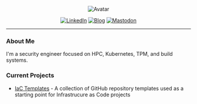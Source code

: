 <div align="center">
  
![Avatar](https://avatars.githubusercontent.com/u/172303779?v=4)

[![LinkedIn](https://img.shields.io/badge/LinkedIn-blue?style=for-the-badge&logo=linkedin&logoColor=white)](https://linkedin.com/in/burnskp)
[![Blog](https://img.shields.io/badge/Blog-Blog?style=for-the-badge&logo=wordpress&labelColor=%23213FD4&color=%23213FD4)](https://burnskp.dev)
[![Mastodon](https://img.shields.io/badge/Mastodon-purple?style=for-the-badge&logo=mastodon&logoColor=white)](https://hachyderm.io/@burnskp)
</div>

---

### About Me

I'm a security engineer focused on HPC, Kubernetes, TPM, and build systems.

### Current Projects

- [IaC Templates](https://github.com/iac-templates) - A collection of GitHub repository templates used as a starting point for Infrastrucure as Code projects
